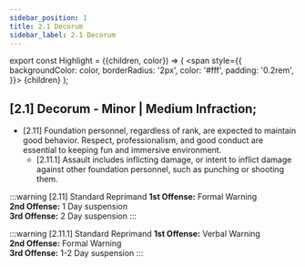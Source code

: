 ```yaml
---
sidebar_position: 1
title: 2.1 Decorum
sidebar_label: 2.1 Decorum
---
```


export const Highlight = ({children, color}) => (
<span
style={{
      backgroundColor: color,
      borderRadius: '2px',
      color: '#fff',
      padding: '0.2rem',
    }}>
{children}
</span>
);

## [2.1] Decorum - <Highlight color="#403f3d">Minor</Highlight> | <Highlight color="#c29429">Medium</Highlight> Infraction;
- [2.11] Foundation personnel, regardless of rank, are expected to maintain good behavior. Respect, professionalism, and good conduct are essential to keeping fun and immersive environment.
  - [2.11.1] Assault includes inflicting damage, or intent to inflict damage against other foundation personnel, such as punching or shooting them.


:::warning [2.11] Standard Reprimand
**1st Offense:** Formal Warning <br />
**2nd Offense:** 1 Day suspension <br />
**3rd Offense:** 2 Day suspension
:::

:::warning [2.11.1] Standard Reprimand
**1st Offense:** Verbal Warning <br />
**2nd Offense:** Formal Warning <br />
**3rd Offense:** 1-2 Day suspension
:::